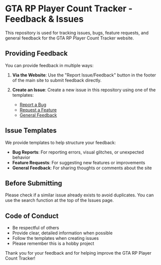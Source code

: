 # GTA RP Player Count Tracker - Feedback & Issues

This repository is used for tracking issues, bugs, feature requests, and general feedback for the GTA RP Player Count Tracker website.

## Providing Feedback

You can provide feedback in multiple ways:

1. **Via the Website**: Use the "Report Issue/Feedback" button in the footer of the main site to submit feedback directly.
   
2. **Create an Issue**: Create a new issue in this repository using one of the templates:
   - [Report a Bug](../../issues/new?template=bug_report.md)
   - [Request a Feature](../../issues/new?template=feature_request.md)
   - [General Feedback](../../issues/new?template=general_feedback.md)

## Issue Templates

We provide templates to help structure your feedback:

- **Bug Reports**: For reporting errors, visual glitches, or unexpected behavior
- **Feature Requests**: For suggesting new features or improvements
- **General Feedback**: For sharing thoughts or comments about the site

## Before Submitting

Please check if a similar issue already exists to avoid duplicates. You can use the search function at the top of the Issues page.

## Code of Conduct

- Be respectful of others
- Provide clear, detailed information when possible
- Follow the templates when creating issues
- Please remember this is a hobby project

Thank you for your feedback and for helping improve the GTA RP Player Count Tracker! 